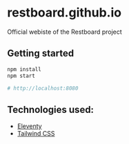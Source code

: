 # restboard.github.io

Official webiste of the Restboard project

## Getting started

```bash
npm install
npm start

# http://localhost:8080
```

## Technologies used:

- [Eleventy](https://www.11ty.dev/)
- [Tailwind CSS](https://tailwindcss.com/)
